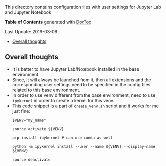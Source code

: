 This directory contains configuration files with user settings for Jupyter Lab and Jupyter Notebook

<!-- START doctoc generated TOC please keep comment here to allow auto update -->
<!-- DON'T EDIT THIS SECTION, INSTEAD RE-RUN doctoc TO UPDATE -->
**Table of Contents** generated with [DocToc](https://github.com/thlorenz/doctoc) 

Last Update: 2019-03-06

- [Overall thoughts](#overall-thoughts)

<!-- END doctoc generated TOC please keep comment here to allow auto update -->




## Overall thoughts
-   It is better to have Jupyter Lab/Notebook installed in the base environment
-   Since, it will always be launched from it, then all extensions and the corresponding user settings need to be specified in the config files related to this base environment.
-   In order to use venv different from the base environment, need to use `ipykernel` in order to create a kernel for this venv.
-   This code snippet is a part of [`create_venv.sh`](https://github.com/IlyaKisil/config-lib/blob/master/scripts/create_venv.sh) script and it works for me just fine:
    ```
    $VENV="my_name"

    source activate ${VENV}

    pip install ipykernel # can use conda as well

    python -m ipykernel install --user --name ${VENV} --display-name ${VENV}

    source deactivate
    ```
